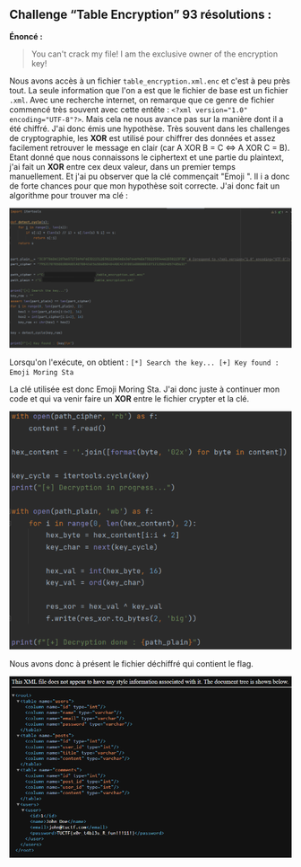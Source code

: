 ## Challenge “Table Encryption” 93 résolutions :

**Énoncé :**
>You can't crack my file! I am the exclusive owner of the encryption key!


Nous avons accès à un fichier `table_encryption.xml.enc` et c'est à peu près tout. La seule information que l'on a est que le fichier de base est un fichier `.xml`. Avec une recherche internet, on remarque que ce genre de fichier commencé très souvent avec cette entête : `<?xml version="1.0" encoding="UTF-8"?>`.
Mais cela ne nous avance pas sur la manière dont il a été chiffré. J'ai donc émis une hypothèse. Très souvent dans les challenges de cryptographie, les **XOR** est utilisé pour chiffrer des données et assez facilement retrouver le message en clair (car A XOR B = C <=> A XOR C = B).
Etant donné que nous connaissons le ciphertext et une partie du plaintext, j'ai fait un **XOR** entre cex deux valeur, dans un premier temps manuellement. Et j'ai pu observer que la clé commençait "Emoji ". Il i a donc de forte chances pour que mon hypothèse soit correcte. J'ai donc fait un algorithme pour trouver ma clé :

<img src="./src/images/table_encryption_easy_1.png"/>


Lorsqu'on l'exécute, on obtient :
`[*] Search the key...
[+] Key found : Emoji Moring Sta`

La clé utilisée est donc Emoji Moring Sta. J'ai donc juste à continuer mon code et qui va venir faire un **XOR** entre le fichier crypter et la clé.

<img src="./src/images/table_encryption_easy_2.png"/>

Nous avons donc à présent le fichier déchiffré qui contient le flag.

<img src="./src/images/table_encryption_easy_3.png"/>
